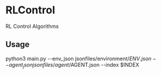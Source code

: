 # RLControl
RL Control Algorithms


## Usage

python3 main.py --env_json jsonfiles/environment/$ENV.json --agent_json jsonfiles/agent/$AGENT.json --index $INDEX
